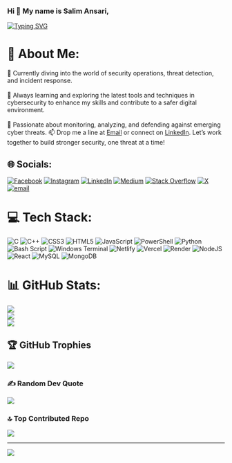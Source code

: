 ### Hi 👋 My name is Salim Ansari,
[![Typing SVG](https://readme-typing-svg.demolab.com?font=Fira+Code&pause=1000&color=25FF00&vCenter=true&random=false&width=435&lines=A+Cyber+Security+Analyst;A+Security+Operations+Center)](https://git.io/typing-svg)
<!--
Here are some ideas to get you started:
-->
# 💫 About Me:
🔭 Currently diving into the world of security operations, threat detection, and incident response.<br><br>🌱 Always learning and exploring the latest tools and techniques in cybersecurity to enhance my skills and contribute to a safer digital environment.<br><br>💬 Passionate about monitoring, analyzing, and defending against emerging cyber threats.
📫 Drop me a line at [Email](mailto:salimansari7644@gmail.com) or connect on [LinkedIn](https://www.linkedin.com/in/imsalimansari/). Let’s work together to build stronger security, one threat at a time!

## 🌐 Socials:
[![Facebook](https://img.shields.io/badge/Facebook-%231877F2.svg?logo=Facebook&logoColor=white)](https://facebook.com/Iamsalimansari) [![Instagram](https://img.shields.io/badge/Instagram-%23E4405F.svg?logo=Instagram&logoColor=white)](https://instagram.com/imsalimansari) [![LinkedIn](https://img.shields.io/badge/LinkedIn-%230077B5.svg?logo=linkedin&logoColor=white)](https://linkedin.com/in/imsalimansari) [![Medium](https://img.shields.io/badge/Medium-12100E?logo=medium&logoColor=white)](https://medium.com/@imsalimansari) [![Stack Overflow](https://img.shields.io/badge/-Stackoverflow-FE7A16?logo=stack-overflow&logoColor=white)](https://stackoverflow.com/users/22051381) [![X](https://img.shields.io/badge/X-black.svg?logo=X&logoColor=white)](https://x.com/imsalimansari) [![email](https://img.shields.io/badge/Email-D14836?logo=gmail&logoColor=white)](mailto:salimansari7644@gmail.com) 

# 💻 Tech Stack:
![C](https://img.shields.io/badge/c-%2300599C.svg?style=for-the-badge&logo=c&logoColor=white) ![C++](https://img.shields.io/badge/c++-%2300599C.svg?style=for-the-badge&logo=c%2B%2B&logoColor=white) ![CSS3](https://img.shields.io/badge/css3-%231572B6.svg?style=for-the-badge&logo=css3&logoColor=white) ![HTML5](https://img.shields.io/badge/html5-%23E34F26.svg?style=for-the-badge&logo=html5&logoColor=white) ![JavaScript](https://img.shields.io/badge/javascript-%23323330.svg?style=for-the-badge&logo=javascript&logoColor=%23F7DF1E) ![PowerShell](https://img.shields.io/badge/PowerShell-%235391FE.svg?style=for-the-badge&logo=powershell&logoColor=white) ![Python](https://img.shields.io/badge/python-3670A0?style=for-the-badge&logo=python&logoColor=ffdd54) ![Bash Script](https://img.shields.io/badge/bash_script-%23121011.svg?style=for-the-badge&logo=gnu-bash&logoColor=white) ![Windows Terminal](https://img.shields.io/badge/Windows%20Terminal-%234D4D4D.svg?style=for-the-badge&logo=windows-terminal&logoColor=white) ![Netlify](https://img.shields.io/badge/netlify-%23000000.svg?style=for-the-badge&logo=netlify&logoColor=#00C7B7) ![Vercel](https://img.shields.io/badge/vercel-%23000000.svg?style=for-the-badge&logo=vercel&logoColor=white) ![Render](https://img.shields.io/badge/Render-%46E3B7.svg?style=for-the-badge&logo=render&logoColor=white) ![NodeJS](https://img.shields.io/badge/node.js-6DA55F?style=for-the-badge&logo=node.js&logoColor=white) ![React](https://img.shields.io/badge/react-%2320232a.svg?style=for-the-badge&logo=react&logoColor=%2361DAFB) ![MySQL](https://img.shields.io/badge/mysql-4479A1.svg?style=for-the-badge&logo=mysql&logoColor=white) ![MongoDB](https://img.shields.io/badge/MongoDB-%234ea94b.svg?style=for-the-badge&logo=mongodb&logoColor=white)
# 📊 GitHub Stats:
![](https://github-readme-stats.vercel.app/api?username=imsalimansari&theme=dark&hide_border=false&include_all_commits=false&count_private=false)<br/>
![](https://nirzak-streak-stats.vercel.app/?user=imsalimansari&theme=dark&hide_border=false)<br/>
![](https://github-readme-stats.vercel.app/api/top-langs/?username=imsalimansari&theme=dark&hide_border=false&include_all_commits=false&count_private=false&layout=compact)

## 🏆 GitHub Trophies
![](https://github-profile-trophy.vercel.app/?username=imsalimansari&theme=radical&no-frame=false&no-bg=true&margin-w=4)

### ✍️ Random Dev Quote
![](https://quotes-github-readme.vercel.app/api?type=horizontal&theme=radical)

### 🔝 Top Contributed Repo
![](https://github-contributor-stats.vercel.app/api?username=imsalimansari&limit=5&theme=dark&combine_all_yearly_contributions=true)

---
[![](https://visitcount.itsvg.in/api?id=imsalimansari&icon=0&color=0)](https://visitcount.itsvg.in)

<!-- Proudly created with GPRM ( https://gprm.itsvg.in ) -->
